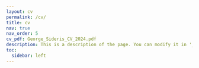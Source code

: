 ```yaml
---
layout: cv
permalink: /cv/
title: cv
nav: true
nav_order: 5
cv_pdf: George_Sideris_CV_2024.pdf
description: This is a description of the page. You can modify it in '_pages/cv.md'. You can also change or remove the top pdf download button.
toc:
  sidebar: left
---
```

